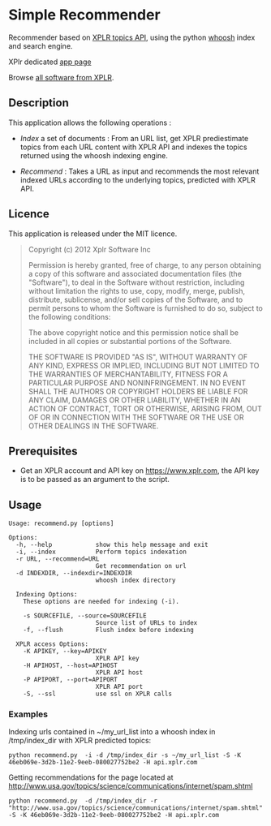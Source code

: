 Simple Recommender
==================

Recommender based on [XPLR topics API](https://xplr.com/developers/), using the python [whoosh](https://bitbucket.org/mchaput/whoosh/wiki/Home) index and search engine.

XPlr dedicated [app page](https://xplr.com/apps/apps-python-simplerecommend)

Browse [all software from XPLR](https://xplr.com/apps).

Description
-----------

This application allows the following operations :

* *Index* a set of documents : From an URL list, get XPLR prediestimate topics from each URL content with XPLR API and indexes the topics returned using the whoosh indexing engine.

* *Recommend* : Takes a URL as input and recommends the most relevant indexed URLs according to the underlying topics, predicted with XPLR API.


Licence 
-------

This application is released under the MIT licence.

> 
> Copyright (c) 2012 Xplr Software Inc
> 
> Permission is hereby granted, free of charge, to any person obtaining a copy of this software and associated documentation files (the "Software"), to deal in the Software without restriction, including without limitation the rights to use, copy, modify, merge, publish, distribute, sublicense, and/or sell copies of the Software, and to permit persons to whom the Software is furnished to do so, subject to the following conditions:
> 
> The above copyright notice and this permission notice shall be included in all copies or substantial portions of the Software.
> 
> THE SOFTWARE IS PROVIDED "AS IS", WITHOUT WARRANTY OF ANY KIND, EXPRESS OR IMPLIED, INCLUDING BUT NOT LIMITED TO THE WARRANTIES OF MERCHANTABILITY, FITNESS FOR A PARTICULAR PURPOSE AND NONINFRINGEMENT. IN NO EVENT SHALL THE AUTHORS OR COPYRIGHT HOLDERS BE LIABLE FOR ANY CLAIM, DAMAGES OR OTHER LIABILITY, WHETHER IN AN ACTION OF CONTRACT, TORT OR OTHERWISE, ARISING FROM, OUT OF OR IN CONNECTION WITH THE SOFTWARE OR THE USE OR OTHER DEALINGS IN THE SOFTWARE.
> 

Prerequisites
-------------

- Get an XPLR account and API key on https://www.xplr.com, the API key is to be passed as an argument to the script.

Usage
-----

    Usage: recommend.py [options] 
    
    Options:
      -h, --help            show this help message and exit
      -i, --index           Perform topics indexation
      -r URL, --recommend=URL
                            Get recommendation on url
      -d INDEXDIR, --indexdir=INDEXDIR
                            whoosh index directory
    
      Indexing Options:
        These options are needed for indexing (-i).
    
        -s SOURCEFILE, --source=SOURCEFILE
                            Source list of URLs to index
        -f, --flush         Flush index before indexing
    
      XPLR access Options:
        -K APIKEY, --key=APIKEY
                            XPLR API key
        -H APIHOST, --host=APIHOST
                            XPLR API host
        -P APIPORT, --port=APIPORT
                            XPLR API port
        -S, --ssl           use ssl on XPLR calls

### Examples

Indexing urls contained	in ~/my_url_list into a whoosh index in /tmp/index_dir with XPLR predicted topics:

    python recommend.py  -i -d /tmp/index_dir -s ~/my_url_list -S -K 46eb069e-3d2b-11e2-9eeb-080027752be2 -H api.xplr.com

Getting recommendations for the page located at http://www.usa.gov/topics/science/communications/internet/spam.shtml

    python recommend.py  -d /tmp/index_dir -r "http://www.usa.gov/topics/science/communications/internet/spam.shtml" -S -K 46eb069e-3d2b-11e2-9eeb-080027752be2 -H api.xplr.com






